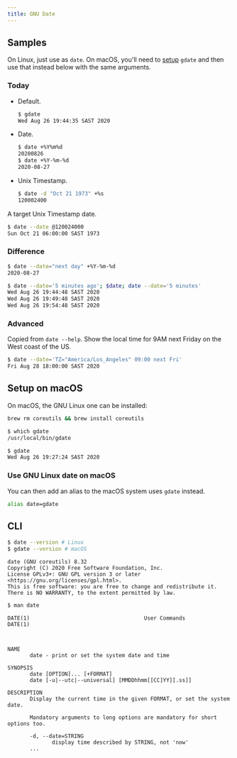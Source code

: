 ```yaml
---
title: GNU Date
---
```



## Samples

On Linux, just use as `date`. On macOS, you'll need to [setup](#setup-on-macos) `gdate` and then use that instead below with the same arguments.

### Today

- Default.
    ```sh
    $ gdate
    Wed Aug 26 19:44:35 SAST 2020
    ```
- Date.
    ```sh
    $ date +%Y%m%d
    20200826
    $ date +%Y-%m-%d
    2020-08-27
    ```
- Unix Timestamp.
    ```sh
    $ date -d "Oct 21 1973" +%s
    120002400
    ```


A target Unix Timestamp date.

```sh
$ date --date @120024000
Sun Oct 21 06:00:00 SAST 1973
```

### Difference

```sh
$ date --date="next day" +%Y-%m-%d
2020-08-27
```

```sh
$ date --date='5 minutes ago'; $date; date --date='5 minutes'
Wed Aug 26 19:44:48 SAST 2020
Wed Aug 26 19:49:48 SAST 2020
Wed Aug 26 19:54:48 SAST 2020
```

### Advanced

Copied from `date --help`. Show the local time for 9AM next Friday on the West coast of the US.

```sh
$ date --date='TZ="America/Los_Angeles" 09:00 next Fri'
Fri Aug 28 18:00:00 SAST 2020
```

## Setup on macOS

On macOS, the GNU Linux one can be installed:

```sh
brew rm coreutils && brew install coreutils
```

```sh
$ which gdate
/usr/local/bin/gdate
```

```sh
$ gdate
Wed Aug 26 19:27:24 SAST 2020
```

### Use GNU Linux date on macOS

You can then add an alias to the macOS system uses `gdate` instead.

```sh
alias date=gdate
```

## CLI

```sh
$ date --version # Linux
$ gdate --version # macOS
```
```
date (GNU coreutils) 8.32
Copyright (C) 2020 Free Software Foundation, Inc.
License GPLv3+: GNU GPL version 3 or later <https://gnu.org/licenses/gpl.html>.
This is free software: you are free to change and redistribute it.
There is NO WARRANTY, to the extent permitted by law.
```

```sh
$ man date
```
```
DATE(1)                                    User Commands                                    DATE(1)



NAME
       date - print or set the system date and time

SYNOPSIS
       date [OPTION]... [+FORMAT]
       date [-u|--utc|--universal] [MMDDhhmm[[CC]YY][.ss]]

DESCRIPTION
       Display the current time in the given FORMAT, or set the system date.

       Mandatory arguments to long options are mandatory for short options too.

       -d, --date=STRING
              display time described by STRING, not 'now'
       ...
```
